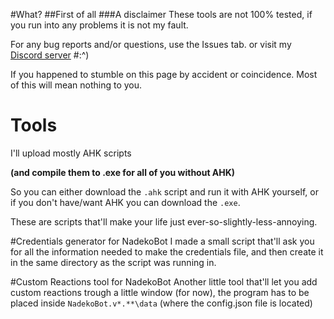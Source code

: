 #What?
##First of all
###A disclaimer
These tools are not 100% tested, if you run into any problems it is not my fault.

For any bug reports and/or questions, use the Issues tab. or visit my [Discord server](https://discord.gg/sbZgha2)
#:^)

If you happened to stumble on this page by accident or coincidence. 
Most of this will mean nothing to you.

# Tools
I'll upload mostly AHK scripts 

**(and compile them to .exe for all of you without AHK)**

So you can either download the `.ahk` script and run it with AHK yourself, or if you don't have/want AHK you can download the `.exe`.

These are scripts that'll make your life just ever-so-slightly-less-annoying.

#Credentials generator for NadekoBot
I made a small script that'll ask you for all the information needed to make the credentials file, and then create it in the same directory as the script was running in.

#Custom Reactions tool for NadekoBot
Another little tool that'll let you add custom reactions trough a little window (for now), the program has to be placed inside `NadekoBot.v*.**\data` (where the config.json file is located)
